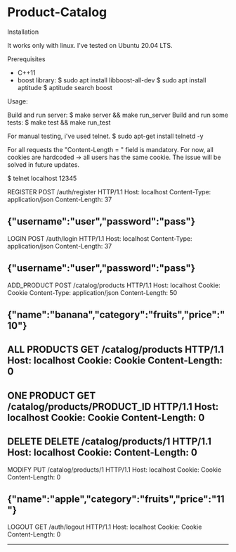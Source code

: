 # Product-Catalog

Installation

It works only with linux. I've tested on Ubuntu 20.04 LTS.

Prerequisites
- C++11
- boost library:
$ sudo apt install libboost-all-dev
$ sudo apt install aptitude
$ aptitude search boost

Usage:

Build and run server: 
$ make server && make run_server
Build and run some tests:
$ make test && make run_test

For manual testing, i've used telnet.
$ sudo apt-get install telnetd -y

For all requests the "Content-Length = <value>" field is mandatory.
For now, all cookies are hardcoded -> all users has the same cookie.
The issue will be solved in future updates.


$ telnet localhost 12345

REGISTER
POST /auth/register HTTP/1.1
Host: localhost
Content-Type: application/json
Content-Length: 37

{"username":"user","password":"pass"}
--------

LOGIN
POST /auth/login HTTP/1.1
Host: localhost
Content-Type: application/json
Content-Length: 37

{"username":"user","password":"pass"}
-----

ADD_PRODUCT
POST /catalog/products HTTP/1.1
Host: localhost
Cookie: Cookie
Content-Type: application/json
Content-Length: 50

{"name":"banana","category":"fruits","price":"10"}
-----------

ALL PRODUCTS
GET /catalog/products HTTP/1.1
Host: localhost
Cookie: Cookie
Content-Length: 0
------------

ONE PRODUCT
GET /catalog/products/PRODUCT_ID HTTP/1.1
Host: localhost
Cookie: Cookie
Content-Length: 0
-----------

DELETE
DELETE /catalog/products/1 HTTP/1.1
Host: localhost
Cookie: 
Content-Length: 0
-------

MODIFY
PUT /catalog/products/1 HTTP/1.1
Host: localhost
Cookie: Cookie
Content-Length: 0

{"name":"apple","category":"fruits","price":"11"}
------

LOGOUT
GET /auth/logout HTTP/1.1
Host: localhost
Cookie: Cookie
Content-Length: 0

------

